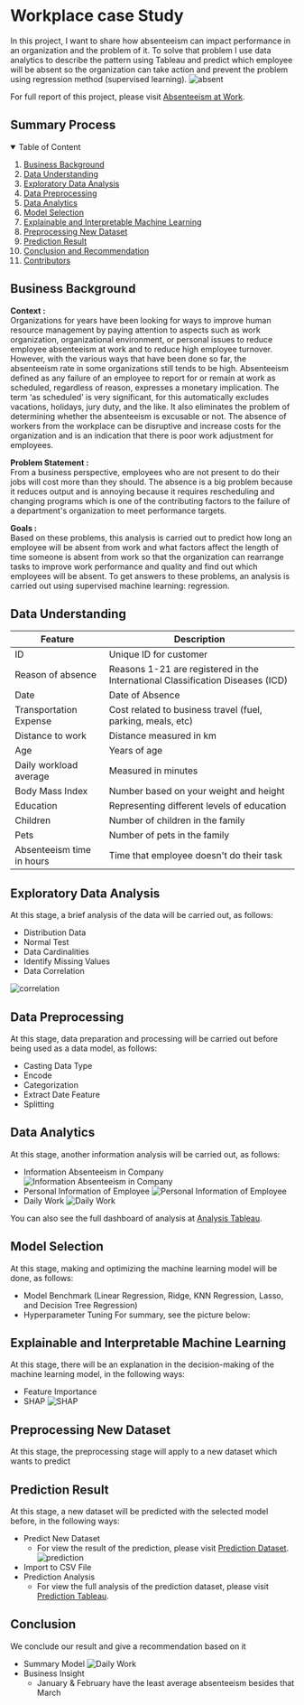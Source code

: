 # Workplace case Study

In this project, I want to share how absenteeism can impact performance in an organization and the problem of it. To solve that problem I use data analytics to describe the pattern using Tableau and predict which employee will be absent so the organization can take action and prevent the problem using regression method (supervised learning).
![absent](Image/BLOG_Absent.jpg)

For full report of this project, please visit [Absenteeism at Work](https://github.com/Juantonios1/Absenteeism-Analysis-to-Improve-Work-Performance/blob/main/Absenteeism%20Analysis%20ipynb/Absenteeism%20Analysis%20to%20Improve%20Work%20Performance.ipynb).

## Summary Process
<!-- TABLE OF CONTENTS -->
<details open="open">
  <summary>Table of Content</summary>
  <ol>
    <li>
      <a href="#business-background">Business Background</a>
    </li>
    <li>
      <a href="#data-understanding">Data Understanding</a>
    </li>
    <li>
      <a href="#exploratory-data-analysis">Exploratory Data Analysis</a>
    </li>
    <li><a href="#data-preprocessing">Data Preprocessing</a></li>
    <li><a href="#data-analytics">Data Analytics</a></li>
    <li><a href="#model-selection">Model Selection</a></li>
    <li><a href="#explainable-and-interpretable-machine-learning">Explainable and Interpretable Machine Learning</a></li>
    <li><a href="#preprocessing-new-dataset">Preprocessing New Dataset</a></li>
    <li><a href="#prediction-result">Prediction Result</a></li>
    <li><a href="#conclusion">Conclusion and Recommendation</a></li>
    <li><a href="#contributors">Contributors</a></li>
  </ol>
</details>

## Business Background
**Context :**  
Organizations for years have been looking for ways to improve human resource management by paying attention to aspects such as work organization, organizational environment, or personal issues to reduce employee absenteeism at work and to reduce high employee turnover. However, with the various ways that have been done so far, the absenteeism rate in some organizations still tends to be high. Absenteeism defined as any failure of an employee to report for or remain at work as scheduled, regardless of reason, expresses a monetary implication. The term ‘as scheduled’ is very significant, for this automatically excludes vacations, holidays, jury duty, and the like. It also eliminates the problem of determining whether the absenteeism is excusable or not. The absence of workers from the workplace can be disruptive and increase costs for the organization and is an indication that there is poor work adjustment for employees.

**Problem Statement :**  
From a business perspective, employees who are not present to do their jobs will cost more than they should. The absence is a big problem because it reduces output and is annoying because it requires rescheduling and changing programs which is one of the contributing factors to the failure of a department's organization to meet performance targets.

**Goals :**  
Based on these problems, this analysis is carried out to predict how long an employee will be absent from work and what factors affect the length of time someone is absent from work so that the organization can rearrange tasks to improve work performance and quality and find out which employees will be absent. To get answers to these problems, an analysis is carried out using supervised machine learning: regression.

## Data Understanding

| Feature      | Description                                                                                   |
|--------------|-----------------------------------------------------------------------------------------------|
| ID           | Unique ID for customer                                                                        |
| Reason of absence | Reasons 1-21 are registered in the International Classification Diseases (ICD)               |
| Date         | Date of Absence                                                                               |
| Transportation Expense | Cost related to business travel (fuel, parking, meals, etc)                                   |
| Distance to work | Distance measured in km                                                                       |
| Age          | Years of age                                                                                  |
| Daily workload average | Measured in minutes                                                                           |
| Body Mass Index | Number based on your weight and height                                                        |
| Education    | Representing different levels of education                                                    |
| Children     | Number of children in the family                                                              |
| Pets         | Number of pets in the family                                                                  |
| Absenteeism time in hours | Time that employee doesn't do their task                                                      |

## Exploratory Data Analysis
At this stage, a brief analysis of the data will be carried out, as follows:
* Distribution Data
* Normal Test
* Data Cardinalities
* Identify Missing Values
* Data Correlation

![correlation](Image/Correlation.png)

## Data Preprocessing
At this stage, data preparation and processing will be carried out before being used as a data model, as follows:
* Casting Data Type
* Encode
* Categorization
* Extract Date Feature
* Splitting

## Data Analytics
At this stage, another information analysis will be carried out, as follows:
* Information Absenteeism in Company
![Information Absenteeism in Company](Image/Dashboard_1.png)
* Personal Information of Employee
![Personal Information of Employee](Image/Dashboard_2.png)
* Daily Work
![Daily Work](Image/Dashboard_3.png)

You can also see the full dashboard of analysis at [Analysis Tableau](https://public.tableau.com/app/profile/juan1691/viz/AnalysisAbseenteismProject/AnalysisAbseenteism).

## Model Selection
At this stage, making and optimizing the machine learning model will be done, as follows:
* Model Benchmark (Linear Regression, Ridge, KNN Regression, Lasso, and Decision Tree Regression)
* Hyperparameter Tuning
For summary, see the picture below:

## Explainable and Interpretable Machine Learning
At this stage, there will be an explanation in the decision-making of the machine learning model, in the following ways:
* Feature Importance
* SHAP
![SHAP](Image/SHAP.png)

## Preprocessing New Dataset
At this stage, the preprocessing stage will apply to a new dataset which wants to predict

## Prediction Result
At this stage, a new dataset will be predicted with the selected model before, in the following ways:
* Predict New Dataset
  * For view the result of the prediction, please visit [Prediction Dataset](https://github.com/Juantonios1/Performance-Improvement-Absenteeism-at-Work/blob/main/Data_set/Absenteeism_data_predict.csv).
![prediction](Image/prediction.png)
* Import to CSV File
* Prediction Analysis
  * For view the full analysis of the prediction dataset, please visit [Prediction Tableau](https://public.tableau.com/app/profile/juan1691/viz/PredictedAbsenteeismProject/PredictedInformation).

## Conclusion
We conclude our result and give a recommendation based on it
* Summary Model
![Daily Work](Image/summary.png)
* Business Insight
  * January & February have the least average absenteeism besides that March
